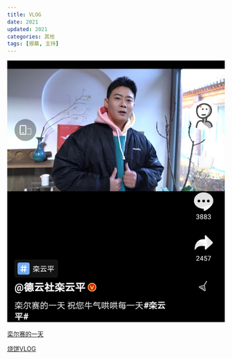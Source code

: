 ```yaml
---
title: VLOG
date: 2021
updated: 2021
categories: 其他
tags: [报幕, 主持]
---
```


![](https://raw.githubusercontent.com/rhenginium/image/main/Screenshot_20210325_120311.jpg)

[栾尔赛的一天](https://m.weibo.cn/1835110811/4602396322043892)

[烧饼VLOG](https://m.weibo.cn/detail/4316342762632911)